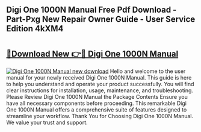 ## Digi One 1000N Manual Free Pdf Download - Part-Pxg New Repair Owner Guide - User Service Edition 4kXM4

# <h2><a href="http://bc20880.oget.top/?id=Digi+One+1000N+Manual">🔗Download New 👉🔴 Digi One 1000N Manual</a></h2>

[![Digi One 1000N Manual new download](https://i.imgur.com/5g1atiW.png)](http://bc20880.oget.top/?id=Digi+One+1000N+Manual)
Hello and welcome to the user manual for your newly received Digi One 1000N Manual. This guide is here to help you understand and operate your product successfully. You will find clear instructions for installation, usage, maintenance, and troubleshooting. Please Review Digi One 1000N Manual the Package Contents Ensure you have all necessary components before proceeding. This remarkable Digi One 1000N Manual offers a comprehensive suite of features designed to streamline your workflow. Thank You for Choosing Digi One 1000N Manual. We value your trust and support.
